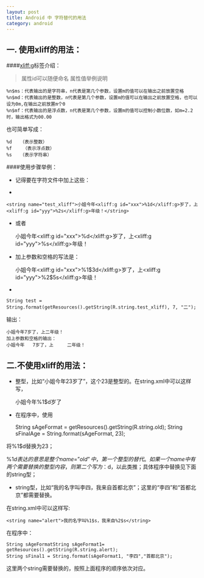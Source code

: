 ```yaml
---
layout: post
title: Android 中 字符替代的用法
category: android
---
```


一. 使用xliff的用法：
--------

####<xliff:g>标签介绍：

> 属性id可以随便命名
> 属性值举例说明

	%n$ms：代表输出的是字符串，n代表是第几个参数，设置m的值可以在输出之前放置空格
	%n$md：代表输出的是整数，n代表是第几个参数，设置m的值可以在输出之前放置空格，也可以设为0m,在输出之前放置m个0
	%n$mf：代表输出的是浮点数，n代表是第几个参数，设置m的值可以控制小数位数，如m=2.2时，输出格式为00.00

也可简单写成：

	%d   （表示整数）
	%f    （表示浮点数）
	%s   （表示字符串）

####使用步骤举例：

+ 记得要在字符文件中加上这些：

	<?xml version="1.0" encoding="utf-8"?>
	<resources xmlns:xliff="urn:oasis:names:tc:xliff:document:1.2">

+

	<string name="test_xliff">小姐今年<xliff:g id="xxx">%1d</xliff:g>岁了，上<xliff:g id="yyy">%2s</xliff:g>年级！</string>

+ 或者

	<string name="test_xliff">小姐今年<xliff:g id="xxx">%d</xliff:g>岁了，上<xliff:g id="yyy">%s</xliff:g>年级！</string>

+ 加上参数和空格的写法是：

	 <string name="test_xliff">小姐今年<xliff:g id="xxx">%1$3d</xliff:g>岁了，上<xliff:g id="yyy">%2$5s</xliff:g>年级！</string>

+

	String test = String.format(getResources().getString(R.string.test_xliff), 7, "二");

输出：

	小姐今年7岁了，上二年级！
	加上参数和空格的输出：
	小姐今年   7岁了，上     二年级！


 二.不使用xliff的用法：
------

+ 整型，比如“小姐今年23岁了”，这个23是整型的。在string.xml中可以这样写，

	<string name="old">小姐今年%1$d岁了</string>

+ 在程序中，使用

	String sAgeFormat = getResources().getString(R.string.old);
	String sFinalAge = String.format(sAgeFormat, 23);

将%1$d替换为23；

%1$d表达的意思是整个name=”old”中，第一个整型的替代。如果一个name中有两个需要替换的整型内容，则第二个写为：%2$d，以此类推；具体程序中替换见下面的string型；

+ string型，比如“我的名字叫李四，我来自首都北京”；这里的“李四”和“首都北京”都需要替换。

在string.xml中可以这样写:

	<string name="alert">我的名字叫%1$s，我来自%2$s</string>

在程序中：

	String sAgeFormatString sAgeFormat1= getResources().getString(R.string.alert);
	String sFinal1 = String.format(sAgeFormat1, "李四","首都北京");

这里两个string需要替换的，按照上面程序的顺序依次对应。
